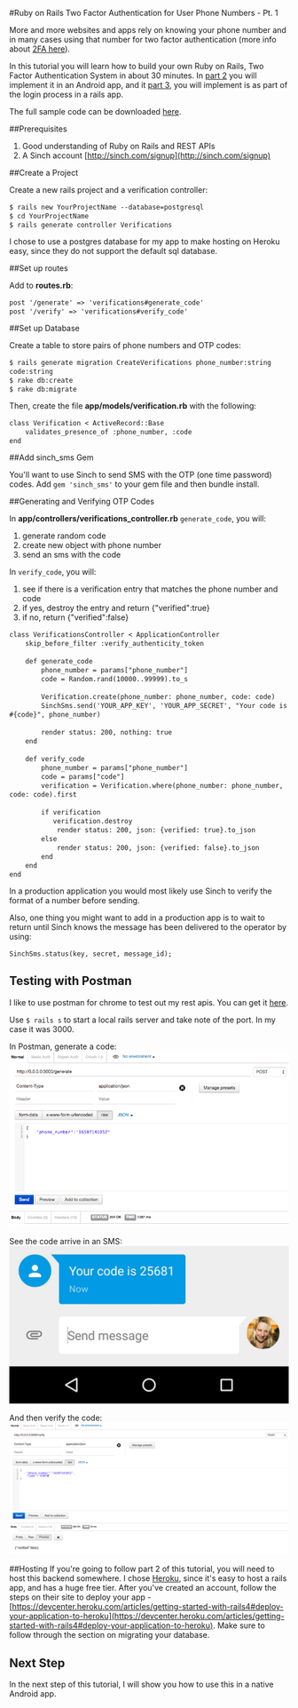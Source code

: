 #Ruby on Rails Two Factor Authentication for User Phone Numbers - Pt. 1

More and more websites and apps rely on knowing your phone number and in many cases using that number for two factor authentication (more info about [2FA here](https://www.sinch.com/opinion/what-is-two-factor-authentication/)).

In this tutorial you will learn how to build your own Ruby on Rails, Two Factor Authentication System in about 30 minutes. In [part 2](https://www.sinch.com/tutorials/ruby-two-factor-auth-part-2) you will implement it in an Android app, and it [part 3](https://www.sinch.com/tutorials/ruby-two-factor-auth-part-3), you will implement is as part of the login process in a rails app. 

The full sample code can be downloaded [here](https://github.com/sinch/ruby-two-factor-auth).

##Prerequisites 
1. Good understanding of Ruby on Rails and REST APIs
2. A Sinch account [http://sinch.com/signup](http://sinch.com/signup)

##Create a Project

Create a new rails project and a verification controller:

    $ rails new YourProjectName --database=postgresql 
    $ cd YourProjectName    
    $ rails generate controller Verifications
    
I chose to use a postgres database for my app to make hosting on Heroku easy, since they do not support the default sql database.
    
##Set up routes

Add to **routes.rb**:

    post '/generate' => 'verifications#generate_code'
    post '/verify' => 'verifications#verify_code'

##Set up Database

Create a table to store pairs of phone numbers and OTP codes:

    $ rails generate migration CreateVerifications phone_number:string code:string
    $ rake db:create
    $ rake db:migrate

Then, create the file **app/models/verification.rb** with the following:

    class Verification < ActiveRecord::Base
        validates_presence_of :phone_number, :code
    end

##Add sinch_sms Gem

You'll want to use Sinch to send SMS with the OTP (one time password) codes. Add `gem 'sinch_sms'` to your gem file and then bundle install.

##Generating and Verifying OTP Codes

In **app/controllers/verifications_controller.rb** `generate_code`, you will:

1. generate random code
2. create new object with phone number
3. send an sms with the code

In `verify_code`, you will:

1. see if there is a verification entry that matches the phone number and code
2. if yes, destroy the entry and return {"verified":true} 
3. if no, return {"verified":false} 

<b></b>  
                     

    class VerificationsController < ApplicationController
    	skip_before_filter :verify_authenticity_token
    
    	def generate_code
    		phone_number = params["phone_number"]
    		code = Random.rand(10000..99999).to_s
    
    		Verification.create(phone_number: phone_number, code: code)
    		SinchSms.send('YOUR_APP_KEY', 'YOUR_APP_SECRET', "Your code is #{code}", phone_number)
    
    		render status: 200, nothing: true
    	end
    
    	def verify_code
    		phone_number = params["phone_number"]
    		code = params["code"]
    		verification = Verification.where(phone_number: phone_number, code: code).first
    
    		if verification
    		   verification.destroy
    			render status: 200, json: {verified: true}.to_json
    		else
    			render status: 200, json: {verified: false}.to_json
    		end
    	end
    end


In a production application you would most likely use Sinch to verify the format of a number before sending.

Also, one thing you might want to add in a production app is to wait to return until Sinch knows the message has been delivered to the operator by using:

    SinchSms.status(key, secret, message_id);

## Testing with Postman
I like to use postman for chrome to test out my rest apis. You can get it [here](https://chrome.google.com/webstore/detail/postman-rest-client/fdmmgilgnpjigdojojpjoooidkmcomcm?hl=en). 

Use `$ rails s` to start a local rails server and take note of the port. In my case it was 3000.

In Postman, generate a code:
![postman generate](images/postman_generate.png)

See the code arrive in an SMS:
![ruby on rails sms authentication code](images/sms_code.jpg)

And then verify the code:
![postman verify](images/postman_verify.png)

##Hosting
If you're going to follow part 2 of this tutorial, you will need to host this backend somewhere. I chose [Heroku](http://www.heroku.com), since it's easy to host a rails app, and has a huge free tier. After you've created an account, follow the steps on their site to deploy your app - [https://devcenter.heroku.com/articles/getting-started-with-rails4#deploy-your-application-to-heroku](https://devcenter.heroku.com/articles/getting-started-with-rails4#deploy-your-application-to-heroku). Make sure to follow through the section on migrating your database. 

## Next Step
In the next step of this tutorial, I will show you how to use this in a native Android app.
 
